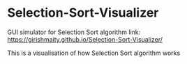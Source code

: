# Selection-Sort-Visualizer
GUI simulator for Selection Sort algorithm link: https://girishmaity.github.io/Selection-Sort-Visualizer/

This is a visualisation of how Selection Sort algorithm works
